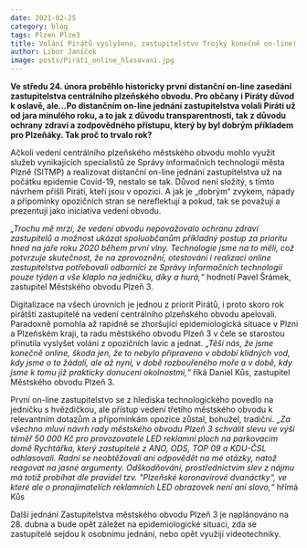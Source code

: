 ```yaml
---
date: 2021-02-25
category: blog
tags: Plzen Plze3 
title: Volání Pirátů vyslyšeno, zastupitelstvo Trojky konečně on-line!
author: Libor Janíček
image: posts/Piráti_online_hlasovani.jpg
---
```


**Ve středu 24. února proběhlo historicky první distanční on-line zasedání zastupitelstva centrálního plzeňského obvodu. Pro občany i Piráty důvod k oslavě, ale…Po distančním on-line jednání zastupitelstva volali Piráti už od jara minulého roku, a to jak z důvodu transparentnosti, tak z důvodu ochrany zdraví a zodpovědného přístupu, který by byl dobrým příkladem pro Plzeňáky. Tak proč to trvalo rok?**

Ačkoli vedení centrálního plzeňského městského obvodu mohlo využít služeb vynikajících specialistů ze Správy informačních technologií města Plzně (SITMP) a realizovat distanční on-line jednání zastupitelstva už na počátku epidemie Covid-19, nestalo se tak. Důvod není složitý, s tímto návrhem přišli Piráti, kteří jsou v opozici. A jak je „dobrým“ zvykem, nápady a připomínky opozičních stran se nereflektují a pokud, tak se považují a prezentují jako iniciativa vedení obvodu. 

*„Trochu mě mrzí, že vedení obvodu nepovažovalo ochranu zdraví zastupitelů a možnost ukázat spoluobčanům příkladný postup za prioritu hned na jaře roku 2020 během první vlny. Technologie jsme na to měli, což potvrzuje skutečnost, že na zprovoznění, otestování i realizaci online zastupitelstva potřebovali odborníci ze Správy informačních technologií pouze týden a vše klaplo na jedničku, díky a hurá,“* hodnotí Pavel Šrámek, zastupitel Městského obvodu Plzeň 3.

Digitalizace na všech úrovních je jednou z priorit Pirátů, i proto skoro rok pirátští zastupitelé na vedení centrálního plzeňského obvodu apelovali. Paradoxně pomohla až rapidně se zhoršující epidemiologická situace v Plzni a Plzeňském kraji, ta radu městského obvodu Plzeň 3 v čele se starostou přinutila vyslyšet volání z opozičních lavic a jednat. *„Těší nás, že jsme konečně online, škoda jen, že to nebylo připraveno v období klidných vod, kdy jsme o to žádali, ale až nyní, v době rozbouřeného moře a v době, kdy jsme k tomu již prakticky donuceni okolnostmi,“* říká Daniel Kůs, zastupitel Městského obvodu Plzeň 3.

První on-line zastupitelstvo se z hlediska technologického povedlo na jedničku s hvězdičkou, ale přístup vedení třetího městského obvodu k relevantním dotazům a připomínkám opozice zůstal, bohužel, tradiční. *„Za všechno mluví návrh rady městského obvodu Plzeň 3 schválit slevu ve výši téměř 50 000 Kč pro provozovatele LED reklamní ploch na parkovacím domě Rychtářka, který zastupitelé z ANO, ODS, TOP 09 a KDU-ČSL odhlasovali. Radní se neobtěžovali ani odpovědět na mé otázky, natož reagovat na jasné argumenty. Odškodňování, prostřednictvím slev z nájmu má totiž probíhat dle pravidel tzv. "Plzeňské koronavirové dvanáctky“, ve které ale o pronajímatelích reklamních LED obrazovek není ani slovo,“* hřímá Kůs

Další jednání Zastupitelstva městského obvodu Plzeň 3 je naplánováno na 28. dubna a bude opět záležet na epidemiologické situaci, zda se zastupitelé sejdou k osobnímu jednání, nebo opět využijí videotechniky.
